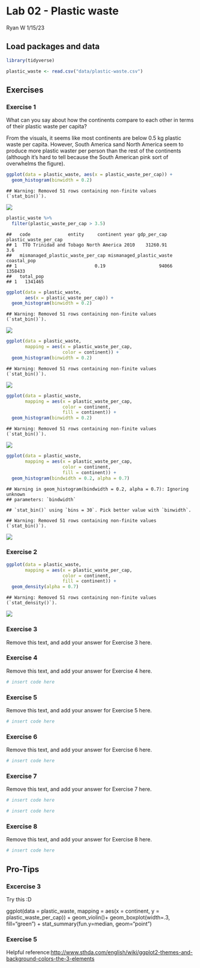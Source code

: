 Lab 02 - Plastic waste
================
Ryan W
1/15/23

## Load packages and data

``` r
library(tidyverse) 
```

``` r
plastic_waste <- read.csv("data/plastic-waste.csv")
```

## Exercises

### Exercise 1

What can you say about how the continents compare to each other in terms
of their plastic waste per capita?

From the visuals, it seems like most continents are below 0.5 kg plastic
waste per capita. However, South America sand North America seem to
produce more plastic waster per person than the rest of the continents
(although it’s hard to tell because the South American pink sort of
overwhelms the figure).

``` r
ggplot(data = plastic_waste, aes(x = plastic_waste_per_cap)) +
  geom_histogram(binwidth = 0.2)
```

    ## Warning: Removed 51 rows containing non-finite values (`stat_bin()`).

![](lab-02_files/figure-gfm/plastic-waste-continent-1.png)<!-- -->

``` r
plastic_waste %>%
  filter(plastic_waste_per_cap > 3.5)
```

    ##   code              entity     continent year gdp_per_cap plastic_waste_per_cap
    ## 1  TTO Trinidad and Tobago North America 2010    31260.91                   3.6
    ##   mismanaged_plastic_waste_per_cap mismanaged_plastic_waste coastal_pop
    ## 1                             0.19                    94066     1358433
    ##   total_pop
    ## 1   1341465

``` r
ggplot(data = plastic_waste,
       aes(x = plastic_waste_per_cap)) +
  geom_histogram(binwidth = 0.2)
```

    ## Warning: Removed 51 rows containing non-finite values (`stat_bin()`).

![](lab-02_files/figure-gfm/plastic-waste-continent-2.png)<!-- -->

``` r
ggplot(data = plastic_waste,
       mapping = aes(x = plastic_waste_per_cap,
                     color = continent)) +
  geom_histogram(binwidth = 0.2)
```

    ## Warning: Removed 51 rows containing non-finite values (`stat_bin()`).

![](lab-02_files/figure-gfm/plastic-waste-continent-3.png)<!-- -->

``` r
ggplot(data = plastic_waste,
       mapping = aes(x = plastic_waste_per_cap,
                     color = continent,
                     fill = continent)) +
  geom_histogram(binwidth = 0.2)
```

    ## Warning: Removed 51 rows containing non-finite values (`stat_bin()`).

![](lab-02_files/figure-gfm/plastic-waste-continent-4.png)<!-- -->

``` r
ggplot(data = plastic_waste,
       mapping = aes(x = plastic_waste_per_cap,
                     color = continent,
                     fill = continent)) +
  geom_histogram(bindwidth = 0.2, alpha = 0.7)
```

    ## Warning in geom_histogram(bindwidth = 0.2, alpha = 0.7): Ignoring unknown
    ## parameters: `bindwidth`

    ## `stat_bin()` using `bins = 30`. Pick better value with `binwidth`.

    ## Warning: Removed 51 rows containing non-finite values (`stat_bin()`).

![](lab-02_files/figure-gfm/plastic-waste-continent-5.png)<!-- -->

### Exercise 2

``` r
ggplot(data = plastic_waste,
       mapping = aes(x = plastic_waste_per_cap,
                     color = continent,
                     fill = continent)) +
  geom_density(alpha = 0.7)
```

    ## Warning: Removed 51 rows containing non-finite values (`stat_density()`).

![](lab-02_files/figure-gfm/plastic-waste-density-1.png)<!-- -->

### Exercise 3

Remove this text, and add your answer for Exercise 3 here.

### Exercise 4

Remove this text, and add your answer for Exercise 4 here.

``` r
# insert code here
```

### Exercise 5

Remove this text, and add your answer for Exercise 5 here.

``` r
# insert code here
```

### Exercise 6

Remove this text, and add your answer for Exercise 6 here.

``` r
# insert code here
```

### Exercise 7

Remove this text, and add your answer for Exercise 7 here.

``` r
# insert code here
```

``` r
# insert code here
```

### Exercise 8

Remove this text, and add your answer for Exercise 8 here.

``` r
# insert code here
```

## Pro-Tips

### Excercise 3

Try this :D

ggplot(data = plastic_waste, mapping = aes(x = continent, y =
plastic_waste_per_cap)) + geom_violin()+ geom_boxplot(width=.3,
fill=“green”) + stat_summary(fun.y=median, geom=“point”)

### Exercise 5

Helpful
reference:<http://www.sthda.com/english/wiki/ggplot2-themes-and-background-colors-the-3-elements>
